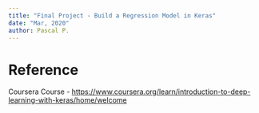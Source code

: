 ```yaml
---
title: "Final Project - Build a Regression Model in Keras"
date: "Mar, 2020"
author: Pascal P.
---
```


# Reference
  Coursera Course - https://www.coursera.org/learn/introduction-to-deep-learning-with-keras/home/welcome 

